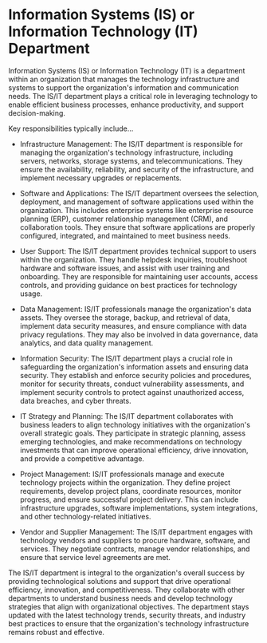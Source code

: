 # Information Systems (IS) or Information Technology (IT) Department

Information Systems (IS) or Information Technology (IT) is a department within an organization that manages the technology infrastructure and systems to support the organization's information and communication needs. The IS/IT department plays a critical role in leveraging technology to enable efficient business processes, enhance productivity, and support decision-making.

Key responsibilities typically include…

* Infrastructure Management: The IS/IT department is responsible for managing the organization's technology infrastructure, including servers, networks, storage systems, and telecommunications. They ensure the availability, reliability, and security of the infrastructure, and implement necessary upgrades or replacements.

* Software and Applications: The IS/IT department oversees the selection, deployment, and management of software applications used within the organization. This includes enterprise systems like enterprise resource planning (ERP), customer relationship management (CRM), and collaboration tools. They ensure that software applications are properly configured, integrated, and maintained to meet business needs.

* User Support: The IS/IT department provides technical support to users within the organization. They handle helpdesk inquiries, troubleshoot hardware and software issues, and assist with user training and onboarding. They are responsible for maintaining user accounts, access controls, and providing guidance on best practices for technology usage.

* Data Management: IS/IT professionals manage the organization's data assets. They oversee the storage, backup, and retrieval of data, implement data security measures, and ensure compliance with data privacy regulations. They may also be involved in data governance, data analytics, and data quality management.

* Information Security: The IS/IT department plays a crucial role in safeguarding the organization's information assets and ensuring data security. They establish and enforce security policies and procedures, monitor for security threats, conduct vulnerability assessments, and implement security controls to protect against unauthorized access, data breaches, and cyber threats.

* IT Strategy and Planning: The IS/IT department collaborates with business leaders to align technology initiatives with the organization's overall strategic goals. They participate in strategic planning, assess emerging technologies, and make recommendations on technology investments that can improve operational efficiency, drive innovation, and provide a competitive advantage.

* Project Management: IS/IT professionals manage and execute technology projects within the organization. They define project requirements, develop project plans, coordinate resources, monitor progress, and ensure successful project delivery. This can include infrastructure upgrades, software implementations, system integrations, and other technology-related initiatives.

* Vendor and Supplier Management: The IS/IT department engages with technology vendors and suppliers to procure hardware, software, and services. They negotiate contracts, manage vendor relationships, and ensure that service level agreements are met.

The IS/IT department is integral to the organization's overall success by providing technological solutions and support that drive operational efficiency, innovation, and competitiveness. They collaborate with other departments to understand business needs and develop technology strategies that align with organizational objectives. The department stays updated with the latest technology trends, security threats, and industry best practices to ensure that the organization's technology infrastructure remains robust and effective.
